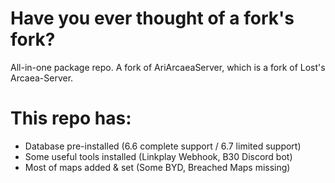 # Have you ever thought of a fork's fork?
All-in-one package repo. A fork of AriArcaeaServer, which is a fork of Lost's Arcaea-Server.
 
# This repo has:
- Database pre-installed (6.6 complete support / 6.7 limited support)
- Some useful tools installed (Linkplay Webhook, B30 Discord bot)
- Most of maps added & set (Some BYD, Breached Maps missing)
